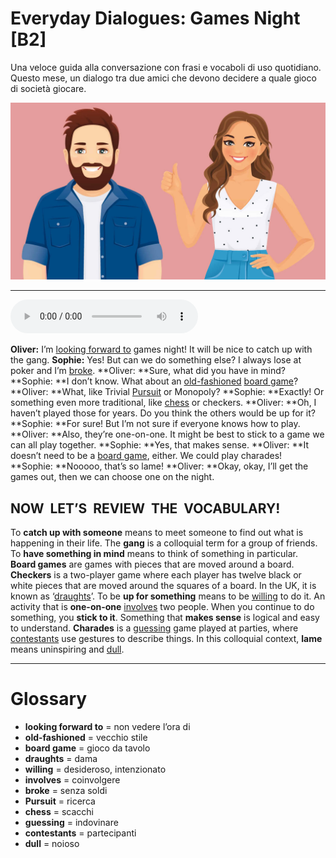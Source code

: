 # Everyday Dialogues: Games Night   [B2]

Una veloce guida alla conversazione con frasi e vocaboli di uso quotidiano. Questo mese, un dialogo tra due amici che devono decidere a quale gioco di società giocare.

![](Everyday%20Dialogues%20Games%20Night.jpg)

--------------

<div>
<audio controls autoplay>
    <source src="https://raw.githubusercontent.com/dartie/speakup/main/2023-05/Everyday%20Dialogues%20Games%20Night.mp3" type="audio/mpeg">
</audio>
</div>


**Oliver:** I’m [looking forward to](## "non vedere l’ora di") games night! It will be nice to catch up with the gang.
**Sophie:** Yes! But can we do something else? I always lose at poker and I’m [broke](## "senza soldi").
**Oliver: **Sure, what did you have in mind?
**Sophie: **I don’t know. What about an [old-fashioned](## "vecchio stile") [board game](## "gioco da tavolo")?
**Oliver: **What, like Trivial [Pursuit](## "ricerca") or Monopoly?
**Sophie: **Exactly! Or something even more traditional, like [chess](## "scacchi") or checkers.
**Oliver: **Oh, I haven’t played those for years. Do you think the others would be up for it?
**Sophie: **For sure! But I’m not sure if everyone knows how to play.
**Oliver: **Also, they’re one-on-one. It might be best to stick to a game we can all play together.
**Sophie: **Yes, that makes sense.
**Oliver: **It doesn’t need to be a [board game](## "gioco da tavolo"), either. We could play charades!
**Sophie: **Nooooo, that’s so lame!
**Oliver: **Okay, okay, I’ll get the games out, then we can choose one on the night.

## NOW  LET’S  REVIEW  THE  VOCABULARY!
To **catch up with someone** means to meet someone to find out what is happening in their life.
The **gang** is a colloquial term for a group of friends.
To **have something in mind** means to think of something in particular.
**Board games** are games with pieces that are moved around a board.
**Checkers** is a two-player game where each player has twelve black or white pieces that are moved around the squares of a board. In the UK, it is known as ‘[draughts](## "dama")’.
To be **up for something** means to be [willing](## "desideroso, intenzionato") to do it.
An activity that is **one-on-one** [involves](## "coinvolgere") two people.
When you continue to do something, you **stick to it**.
Something that **makes sense** is logical and easy to understand.
**Charades** is a [guessing](## "indovinare") game played at parties, where [contestants](## "partecipanti") use gestures to describe things.
In this colloquial context, **lame** means uninspiring and [dull](## "noioso").

--------------

<div style = "display:block; clear:both; page-break-after:always;"></div>

# Glossary
* **looking forward to** = non vedere l’ora di
* **old-fashioned** = vecchio stile
* **board game** = gioco da tavolo
* **draughts** = dama
* **willing** = desideroso, intenzionato
* **involves** = coinvolgere
* **broke** = senza soldi
* **Pursuit** = ricerca
* **chess** = scacchi
* **guessing** = indovinare
* **contestants** = partecipanti
* **dull** = noioso
